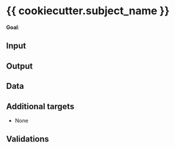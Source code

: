 # {{ cookiecutter.subject_name }}

**Goal**:

## Input



## Output


## Data


## Additional targets

- None

## Validations


